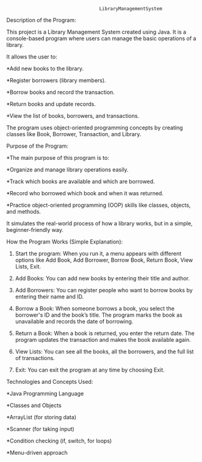                                       LibraryManagementSystem

Description of the Program:

This project is a Library Management System created using Java.
It is a console-based program where users can manage the basic operations of a library.

It allows the user to:

  *Add new books to the library.

  *Register borrowers (library members).

  *Borrow books and record the transaction.

  *Return books and update records.

  *View the list of books, borrowers, and transactions.


The program uses object-oriented programming concepts by creating classes like Book, Borrower, Transaction, and Library.



Purpose of the Program:

  *The main purpose of this program is to:

  *Organize and manage library operations easily.

  *Track which books are available and which are borrowed.

  *Record who borrowed which book and when it was returned.

  *Practice object-oriented programming (OOP) skills like classes, objects, and methods.


It simulates the real-world process of how a library works, but in a simple, beginner-friendly way.



How the Program Works (Simple Explanation):

1. Start the program:
When you run it, a menu appears with different options like Add Book, Add Borrower, Borrow Book, Return Book, View Lists, Exit.


2. Add Books:
You can add new books by entering their title and author.


3. Add Borrowers:
You can register people who want to borrow books by entering their name and ID.


4. Borrow a Book:
When someone borrows a book, you select the borrower's ID and the book’s title.
The program marks the book as unavailable and records the date of borrowing.


5. Return a Book:
When a book is returned, you enter the return date.
The program updates the transaction and makes the book available again.


6. View Lists:
You can see all the books, all the borrowers, and the full list of transactions.


7. Exit:
You can exit the program at any time by choosing Exit.




Technologies and Concepts Used:

  *Java Programming Language

  *Classes and Objects

  *ArrayList (for storing data)

  *Scanner (for taking input)

  *Condition checking (if, switch, for loops)

  *Menu-driven approach



